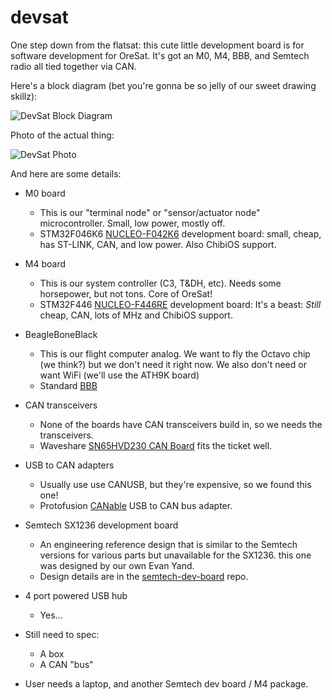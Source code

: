 # devsat
One step down from the flatsat: this cute little development board is for software development for OreSat. It's got an M0, M4, BBB, and Semtech radio all tied together via CAN.

Here's a block diagram (bet you're gonna be so jelly of our sweet drawing skillz):

![DevSat Block Diagram](https://github.com/oresat/devsat/blob/master/doc/block_diagram.jpg)

Photo of the actual thing:

![DevSat Photo](https://github.com/oresat/devsat/blob/master/doc/devsat_photo.jpg)


And here are some details:

- M0 board
    - This is our "terminal node" or "sensor/actuator node" microcontroller. Small, low power, mostly off.
    - STM32F046K6 [NUCLEO-F042K6](https://www.digikey.com/products/en?keywords=497-15980-ND) development board: small, cheap, has ST-LINK, CAN, and low power. Also ChibiOS support.
- M4 board
    - This is our system controller (C3, T&DH, etc). Needs some horsepower, but not tons. Core of OreSat!
    - STM32F446 [NUCLEO-F446RE](https://www.digikey.com/short/3nvcdz) development board: It's a beast: *Still* cheap, CAN, lots of MHz and ChibiOS support.
- BeagleBoneBlack
    - This is our flight computer analog. We want to fly the Octavo chip (we think?) but we don't need it right now. We also don't need or want WiFi (we'll use the ATH9K board)
    - Standard [BBB](https://www.digikey.com/product-detail/en/ghi-electronics-llc/BBB01-SC-505/BBB01-SC-505-ND/6210999)
- CAN transceivers
    - None of the boards have CAN transceivers build in, so we needs the transceivers.
    - Waveshare [SN65HVD230 CAN Board](http://www.waveshare.com/sn65hvd230-can-board.htm) fits the ticket well.
- USB to CAN adapters
    - Usually use use CANUSB, but they're expensive, so we found this one!
    - Protofusion [CANable](https://www.tindie.com/products/protofusion/canable-usb-to-can-bus-adapter/) USB to CAN bus adapter.
- Semtech SX1236 development board
    - An engineering reference design that is similar to the Semtech versions for various parts but unavailable for the SX1236. this one was designed by our own Evan Yand.
    - Design details are in the [semtech-dev-board](https://github.com/oresat/semtech-dev-board) repo.

- 4 port powered USB hub
    - Yes...

- Still need to spec:
   - A box
   - A CAN "bus"

- User needs a laptop, and another Semtech dev board / M4 package.


